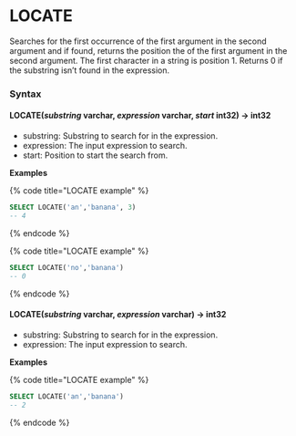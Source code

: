 # LOCATE

Searches for the first occurrence of the first argument in the second argument and if found, returns the position the of the first argument in the second argument. The first character in a string is position 1. Returns 0 if the substring isn’t found in the expression.

### Syntax <a href="#syntax" id="syntax"></a>

#### LOCATE(_substring_ varchar, _expression_ varchar, _start_ int32) → int32 <a href="#locatesubstring-varchar-expression-varchar-start-int32--int32" id="locatesubstring-varchar-expression-varchar-start-int32--int32"></a>

* substring: Substring to search for in the expression.
* expression: The input expression to search.
* start: Position to start the search from.

**Examples**

{% code title="LOCATE example" %}
```sql
SELECT LOCATE('an','banana', 3)
-- 4
```
{% endcode %}

{% code title="LOCATE example" %}
```sql
SELECT LOCATE('no','banana')
-- 0
```
{% endcode %}

#### LOCATE(_substring_ varchar, _expression_ varchar) → int32 <a href="#locatesubstring-varchar-expression-varchar--int32" id="locatesubstring-varchar-expression-varchar--int32"></a>

* substring: Substring to search for in the expression.
* expression: The input expression to search.

**Examples**

{% code title="LOCATE example" %}
```sql
SELECT LOCATE('an','banana')
-- 2
```
{% endcode %}
